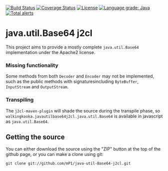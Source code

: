 [![Build Status](https://travis-ci.com/mP1/java-util-Base64-j2cl.svg?branch=master)](https://travis-ci.com/mP1/java-util-Base64-j2cl.svg?branch=master)
[![Coverage Status](https://coveralls.io/repos/github/mP1/java-util-Base64-j2cl/badge.svg?branch=master)](https://coveralls.io/github/mP1/java-util-Base64-j2cl?branch=master)
[![License](https://img.shields.io/badge/License-Apache%202.0-blue.svg)](https://opensource.org/licenses/Apache-2.0)
[![Language grade: Java](https://img.shields.io/lgtm/grade/java/g/mP1/java-util-Base64-j2cl.svg?logo=lgtm&logoWidth=18)](https://lgtm.com/projects/g/mP1/java-util-Base64-j2cl/context:java)
[![Total alerts](https://img.shields.io/lgtm/alerts/g/mP1/java-util-Base64-j2cl.svg?logo=lgtm&logoWidth=18)](https://lgtm.com/projects/g/mP1/java-util-Base64-j2cl/alerts/)



# java.util.Base64 j2cl

This project aims to provide a mostly complete `java.util.Base64` implementation under the Apache2 license.



### Missing functionality

Some methods from both `Decoder` and `Encoder` may not be implemented, such as the public methods with signaturesincluding `ByteBuffer`, `InputStream` and `OutputStream`.



### Transpiling

The `j2cl-maven-plugin` will shade the source during the transpile phase, so `walkingkooka.javautilbase64j2cl.java.util.Base64`
is available in javascript as `java.util.Base64`. 



## Getting the source

You can either download the source using the "ZIP" button at the top
of the github page, or you can make a clone using git:

```
git clone git://github.com/mP1/java-util-Base64-j2cl.git
```
